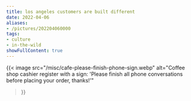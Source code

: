 ```yaml
---
title: los angeles customers are built different
date: 2022-04-06
aliases:
- /pictures/202204060000
tags:
- culture
- in-the-wild
showFullContent: true
---
```


{{<
  image
  src="/misc/cafe-please-finish-phone-sign.webp"
  alt="Coffee shop cashier register with a sign: 'Please finish all phone conversations before placing your order, thanks!'"
>}}
